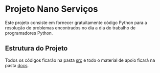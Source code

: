 # Projeto Nano Serviços

Este projeto consiste em fornecer gratuitamente código Python para a resolução de problemas encontrados no dia a dia do trabalho de programadores Python.

## Estrutura do Projeto

Todos os códigos ficarão na pasta [src](src/) e todo o material de apoio ficará na pasta [docs](docs/).
